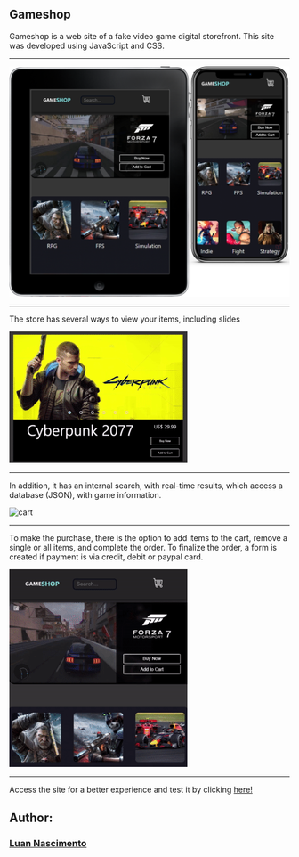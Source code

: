 ## Gameshop

Gameshop is a web site of a fake video game digital storefront. This site was developed using JavaScript and CSS.

---

![gameshop](https://raw.githubusercontent.com/mnluan/gameshop/main/img/img_readme/img000.png)

---

The store has several ways to view your items, including slides  

![slides](https://raw.githubusercontent.com/mnluan/gameshop/main/img/img_readme/img003.gif)

---

In addition, it has an internal search, with real-time results, which access a database (JSON), with game information.  

![cart](https://raw.githubusercontent.com/mnluan/gameshop/main/img/img_readme/img002.gif)

---

To make the purchase, there is the option to add items to the cart, remove a single or all items, and complete the order. To finalize the order, a form is created if payment is via credit, debit or paypal card.

![slides](https://raw.githubusercontent.com/mnluan/gameshop/main/img/img_readme/img004.gif)

---

Access the site for a better experience and test it by clicking [here!](https://mnluan.github.io/gameshop/index.html)

## Author:
### [Luan Nascimento](http://www.linkedin.com/in/mnluan)
